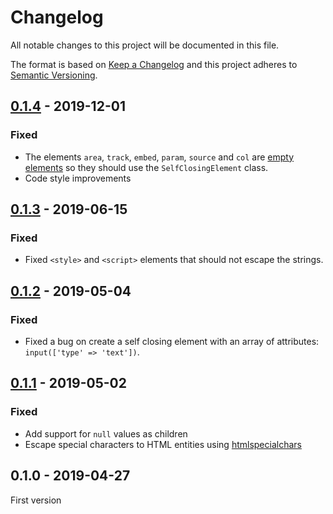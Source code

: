 # Changelog

All notable changes to this project will be documented in this file.

The format is based on [Keep a Changelog](http://keepachangelog.com/)
and this project adheres to [Semantic Versioning](http://semver.org/).

## [0.1.4] - 2019-12-01
### Fixed
- The elements `area`, `track`, `embed`, `param`, `source` and `col` are [empty elements](https://developer.mozilla.org/en-US/docs/Glossary/empty_element) so they should use the `SelfClosingElement` class.
- Code style improvements

## [0.1.3] - 2019-06-15
### Fixed
- Fixed `<style>` and `<script>` elements that should not escape the strings.

## [0.1.2] - 2019-05-04
### Fixed
- Fixed a bug on create a self closing element with an array of attributes: `input(['type' => 'text'])`.

## [0.1.1] - 2019-05-02
### Fixed
- Add support for `null` values as children
- Escape special characters to HTML entities using [htmlspecialchars](https://php.net/htmlspecialchars)

## 0.1.0 - 2019-04-27
First version

[0.1.4]: https://github.com/oscarotero/html/compare/v0.1.3...v0.1.4
[0.1.3]: https://github.com/oscarotero/html/compare/v0.1.2...v0.1.3
[0.1.2]: https://github.com/oscarotero/html/compare/v0.1.1...v0.1.2
[0.1.1]: https://github.com/oscarotero/html/compare/v0.1.0...v0.1.1
